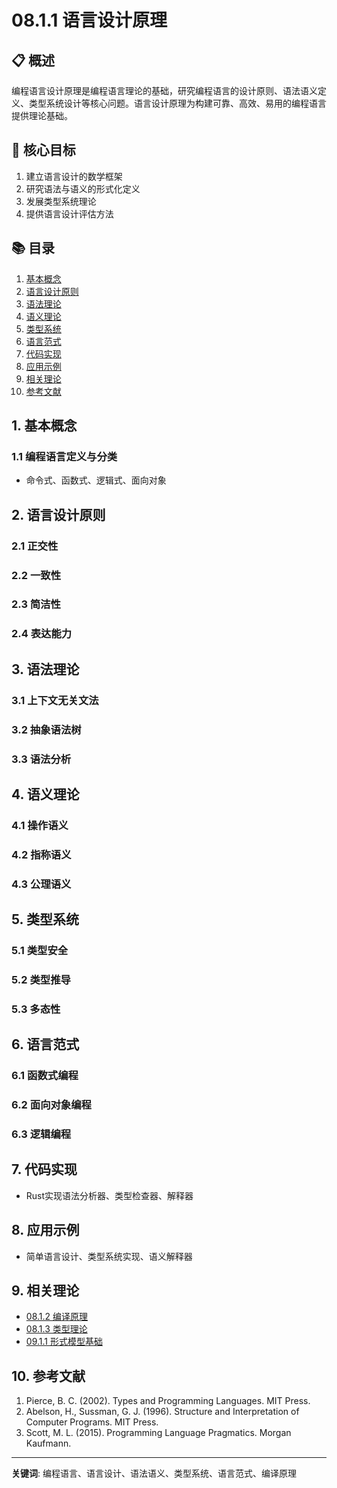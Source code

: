 # 08.1.1 语言设计原理

## 📋 概述
编程语言设计原理是编程语言理论的基础，研究编程语言的设计原则、语法语义定义、类型系统设计等核心问题。语言设计原理为构建可靠、高效、易用的编程语言提供理论基础。

## 🎯 核心目标
1. 建立语言设计的数学框架
2. 研究语法与语义的形式化定义
3. 发展类型系统理论
4. 提供语言设计评估方法

## 📚 目录
1. [基本概念](#1-基本概念)
2. [语言设计原则](#2-语言设计原则)
3. [语法理论](#3-语法理论)
4. [语义理论](#4-语义理论)
5. [类型系统](#5-类型系统)
6. [语言范式](#6-语言范式)
7. [代码实现](#7-代码实现)
8. [应用示例](#8-应用示例)
9. [相关理论](#9-相关理论)
10. [参考文献](#10-参考文献)

## 1. 基本概念
### 1.1 编程语言定义与分类
- 命令式、函数式、逻辑式、面向对象

## 2. 语言设计原则
### 2.1 正交性
### 2.2 一致性
### 2.3 简洁性
### 2.4 表达能力

## 3. 语法理论
### 3.1 上下文无关文法
### 3.2 抽象语法树
### 3.3 语法分析

## 4. 语义理论
### 4.1 操作语义
### 4.2 指称语义
### 4.3 公理语义

## 5. 类型系统
### 5.1 类型安全
### 5.2 类型推导
### 5.3 多态性

## 6. 语言范式
### 6.1 函数式编程
### 6.2 面向对象编程
### 6.3 逻辑编程

## 7. 代码实现
- Rust实现语法分析器、类型检查器、解释器

## 8. 应用示例
- 简单语言设计、类型系统实现、语义解释器

## 9. 相关理论
- [08.1.2 编译原理](08.1.2_编译原理.md)
- [08.1.3 类型理论](08.1.3_类型理论.md)
- [09.1.1 形式模型基础](../09_Formal_Model_Theory/09.1.1_形式模型基础.md)

## 10. 参考文献
1. Pierce, B. C. (2002). Types and Programming Languages. MIT Press.
2. Abelson, H., Sussman, G. J. (1996). Structure and Interpretation of Computer Programs. MIT Press.
3. Scott, M. L. (2015). Programming Language Pragmatics. Morgan Kaufmann.

---
**关键词**: 编程语言、语言设计、语法语义、类型系统、语言范式、编译原理 